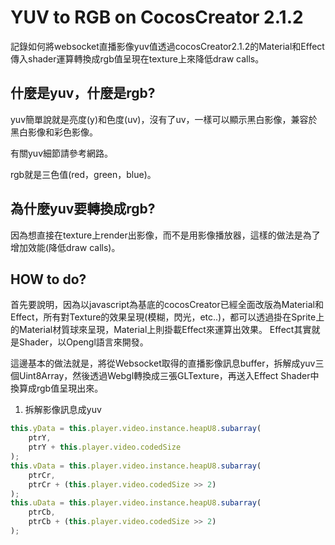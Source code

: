 # YUV to RGB on CocosCreator 2.1.2

記錄如何將websocket直播影像yuv值透過cocosCreator2.1.2的Material和Effect傳入shader運算轉換成rgb值呈現在texture上來降低draw calls。

## 什麼是yuv，什麼是rgb?

yuv簡單說就是亮度(y)和色度(uv)，沒有了uv，一樣可以顯示黑白影像，兼容於黑白影像和彩色影像。

有關yuv細節請參考網路。

rgb就是三色值(red，green，blue)。

## 為什麼yuv要轉換成rgb?

因為想直接在texture上render出影像，而不是用影像播放器，這樣的做法是為了增加效能(降低draw calls)。

## HOW to do?

首先要說明，因為以javascript為基底的cocosCreator已經全面改版為Material和Effect，所有對Texture的效果呈現(模糊，閃光，etc..)，都可以透過掛在Sprite上的Material材質球來呈現，Material上則掛載Effect來運算出效果。
Effect其實就是Shader，以Opengl語言來開發。

這邊基本的做法就是，將從Websocket取得的直播影像訊息buffer，拆解成yuv三個Uint8Array，然後透過Webgl轉換成三張GLTexture，再送入Effect Shader中換算成rgb值呈現出來。

1. 拆解影像訊息成yuv

```javascript
this.yData = this.player.video.instance.heapU8.subarray(
    ptrY,
    ptrY + this.player.video.codedSize
);
this.vData = this.player.video.instance.heapU8.subarray(
    ptrCr,
    ptrCr + (this.player.video.codedSize >> 2)
);
this.uData = this.player.video.instance.heapU8.subarray(
    ptrCb,
    ptrCb + (this.player.video.codedSize >> 2)
);
```

